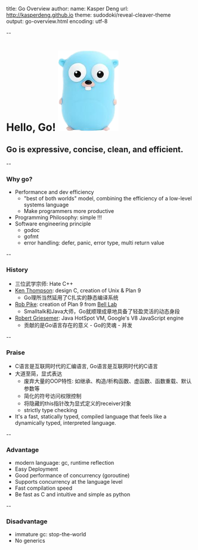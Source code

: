title: Go Overview
author:
   name: Kasper Deng
   url: http://kasperdeng.github.io
theme: sudodoki/reveal-cleaver-theme   
output: go-overview.html
encoding: utf-8

--

# Hello, Go!  ![golang-logo](../../images/golang-logo.png) 

## Go is expressive, concise, clean, and efficient.

--

### Why go?
* Performance and dev efficiency
  - "best of both worlds" model, combining the efficiency of a low-level systems language
  - Make programmers more productive
* Programming Philosophy: simple !!!
* Software engineering principle
  - godoc
  - gofmt
  - error handling: defer, panic, error type, multi return value

--

### History
* 三位武学宗师: Hate C++
* [Ken Thompson](http://en.wikiquote.org/wiki/Ken_Thompson): design C, creation of Unix & Plan 9
   - Go理所当然延用了C扎实的静态编译系统
* [Rob Pike](http://en.wikiquote.org/wiki/Rob_Pike): creation of Plan 9 from [Bell Lab](http://en.wikipedia.org/wiki/Bell_Labs)
   - Smalltalk和Java大师，Go就顺理成章地具备了轻盈灵活的动态身段
* [Robert Griesemer](http://en.wikipedia.org/wiki/Robert_Griesemer): Java HotSpot VM, Google's V8 JavaScript engine
   - 贡献的是Go语言存在的意义 - Go的灵魂 - 并发

--

### Praise 
* C语言是互联网时代的汇编语言, Go语言是互联网时代的C语言
* 大道至简，显式表达
  - 废弃大量的OOP特性: 如继承、构造/析构函数、虚函数、函数重载、默认参数等
  - 简化的符号访问权限控制
  - 将隐藏的this指针改为显式定义的receiver对象
  - strictly type checking
* It's a fast, statically typed, compiled language that feels like a dynamically typed, interpreted language.

--

### Advantage
* modern language: gc, runtime reflection
* Easy Deployment
* Good performance of concurrency (goroutine)
* Supports concurrency at the language level
* Fast compilation speed
* Be fast as C and intuitive and simple as python

--

### Disadvantage
* immature gc: stop-the-world
* No generics

